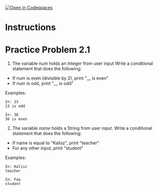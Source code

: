[![Open in Codespaces](https://classroom.github.com/assets/launch-codespace-2972f46106e565e64193e422d61a12cf1da4916b45550586e14ef0a7c637dd04.svg)](https://classroom.github.com/open-in-codespaces?assignment_repo_id=16474626)
# Instructions  

# Practice Problem 2.1

1. The variable _num_ holds an integer from user input  Write a conditional statement that does the following:

- If num is even (divisible by 2), print "__ is even"
- If num is odd, print "__ is odd"

Examples:

```
In: 23
23 is odd
```
```
In: 36
36 is even
```

2. The variable _name_ holds a String from user input.  Write a conditional statement that does the following:

- If name is equal to "Kalisz", print "teacher"
- For any other input, print "student"

Examples:

```
In: Kalisz
teacher
```
```
In: Faa
student
```
